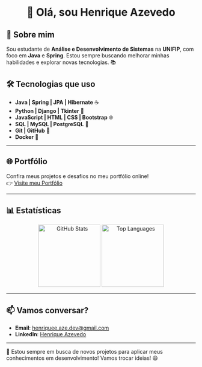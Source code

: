 <h1 align="center">👋 Olá, sou Henrique Azevedo</h1>

## 🚀 Sobre mim

Sou estudante de **Análise e Desenvolvimento de Sistemas** na **UNIFIP**, com foco em **Java** e **Spring**. Estou sempre buscando melhorar minhas habilidades e explorar novas tecnologias. 📚

## 🛠️ Tecnologias que uso

- **Java | Spring | JPA | Hibernate** ☕  
- **Python | Django | Tkinter** 🐍  
- **JavaScript | HTML | CSS | Bootstrap** 🌐  
- **SQL | MySQL | PostgreSQL** 💾  
- **Git | GitHub** 🔧  
- **Docker** 🐳  

---

## 🌐 Portfólio

Confira meus projetos e desafios no meu portfólio online!  
👉 [Visite meu Portfólio](https://henriiqueaze.github.io/Portfolio-Henrique/)

---

## 📊 Estatísticas

<div align="center">
  <img src="https://github-readme-stats.vercel.app/api?username=henriiqueaze&hide_title=false&hide_rank=false&show_icons=true&include_all_commits=true&count_private=true&disable_animations=false&theme=tokyonight&locale=en&hide_border=true" height="165em" alt="GitHub Stats"/>
  <img src="https://github-readme-stats.vercel.app/api/top-langs?username=henriiqueaze&locale=en&hide_title=false&layout=compact&card_width=320&langs_count=8&theme=tokyonight&hide_border=true" height="165em" alt="Top Languages"/>
</div>

---

## 📫 Vamos conversar?

- **Email**: [henriquee.aze.dev@gmail.com](mailto:henriquee.aze.dev@gmail.com)  
- **LinkedIn**: [Henrique Azevedo](https://www.linkedin.com/in/henrique-azevedo-b2195b2b0/)

---

🎯 Estou sempre em busca de novos projetos para aplicar meus conhecimentos em desenvolvimento! Vamos trocar ideias! 😄
